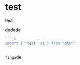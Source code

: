 # test&#x20;

test

dedede

````js
```js
import { 'test' as } from "etst"
```
````



`finga`de&#x20;

